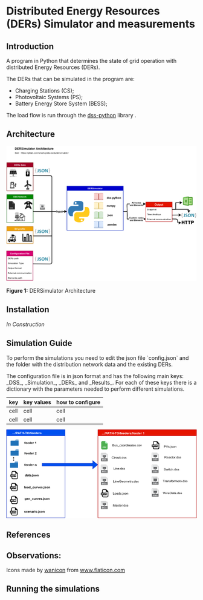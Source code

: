 # Distributed Energy Resources (DERs) Simulator and measurements

## Introduction

A program in Python that determines the state of grid operation with distributed Energy Resources (DERs).

The DERs that can be simulated in the program are:

- Charging Stations (CS);
- Photovoltaic Systems (PS);
- Battery Energy Store System (BESS);

The load flow is run through the [dss-python](https://pypi.org/project/dss-python/) library .

## Architecture

![alt-text](doc/Architecture.png)

**Figure 1:** DERSimulator Architecture


## Installation

_In Construction_

## Simulation Guide

<p>To perform the simulations you need to edit the json file `config.json` and the folder with the distribution network data and the existing DERs.</p>

<p>The configuration file is in json format and has the following main keys: _DSS_, _Simulation_, _DERs_ and _Results_. For each of these keys there is a dictionary with the parameters needed to perform different simulations.</p>


| key | key values | how to configure |
| ------ | ------ |------ | 
| cell | cell | cell |
| cell | cell | cell |

![alt-text](doc/Input.png)


## References


## Observations: 

<div>Icons made by <a href="https://www.flaticon.com/authors/wanicon" title="wanicon">wanicon</a> from <a href="https://www.flaticon.com/" title="Flaticon">www.flaticon.com</a></div>




## Running the simulations
